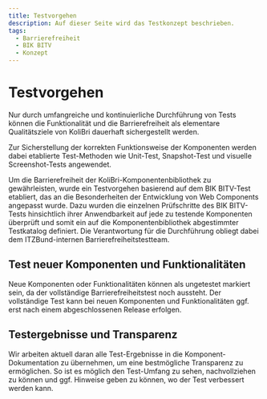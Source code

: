 ```yaml
---
title: Testvorgehen
description: Auf dieser Seite wird das Testkonzept beschrieben.
tags:
  - Barrierefreiheit
  - BIK BITV
  - Konzept
---
```


# Testvorgehen

Nur durch umfangreiche und kontinuierliche Durchführung von Tests können die Funktionalität und die Barrierefreiheit als elementare Qualitätsziele von KoliBri dauerhaft sichergestellt werden.

Zur Sicherstellung der korrekten Funktionsweise der Komponenten werden dabei etablierte Test-Methoden wie Unit-Test, Snapshot-Test und visuelle Screenshot-Tests angewendet.

Um die Barrierefreiheit der KoliBri-Komponentenbibliothek zu gewährleisten, wurde ein Testvorgehen basierend auf dem BIK BITV-Test etabliert, das an die Besonderheiten der Entwicklung von Web Components angepasst wurde. Dazu wurden die einzelnen Prüfschritte des BIK BITV-Tests hinsichtlich ihrer Anwendbarkeit auf jede zu testende Komponenten überprüft und somit ein auf die Komponentenbibliothek abgestimmter Testkatalog definiert. Die Verantwortung für die Durchführung obliegt dabei dem ITZBund-internen Barrierefreiheitstestteam.

## Test neuer Komponenten und Funktionalitäten

Neue Komponenten oder Funktionalitäten können als ungetestet markiert sein, da der vollständige Barrierefreiheitstest noch aussteht. Der vollständige Test kann bei neuen Komponenten und Funktionalitäten ggf. erst nach einem abgeschlossenen Release erfolgen.

## Testergebnisse und Transparenz

Wir arbeiten aktuell daran alle Test-Ergebnisse in die Komponent-Dokumentation zu übernehmen, um eine bestmögliche Transparenz zu ermöglichen. So ist es möglich den Test-Umfang zu sehen, nachvollziehen zu können und ggf. Hinweise geben zu können, wo der Test verbessert werden kann.
